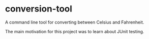 conversion-tool
===============

A command line tool for converting between Celsius and Fahrenheit.

The main motivation for this project was to learn about JUnit testing.
